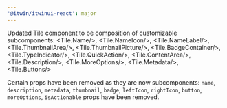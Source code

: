 ```yaml
---
'@itwin/itwinui-react': major
---
```


Updated Tile component to be composition of customizable subcomponents: <Tile.Name/>, <Tile.NameIcon/>, <Tile.NameLabel/>, <Tile.ThumbnailArea/>, <Tile.ThumbnailPicture/>, <Tile.BadgeContainer/>, <Tile.TypeIndicator/>, <Tile.QuickAction/>, <Tile.ContentArea/>, <Tile.Description/>, <Tile.MoreOptions/>, <Tile.Metadata/>, <Tile.Buttons/>

Certain props have been removed as they are now subcomponents: `name`, `description`, `metadata`, `thumbnail`, `badge`, `leftIcon`, `rightIcon`, `button`, `moreOptions`, `isActionable` props have been removed.
